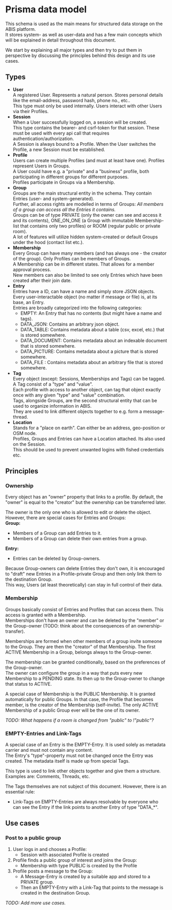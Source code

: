 # Prisma data model
This schema is used as the main means for structured data storage on the ABIS platform.  
It stores system- as well as user-data and has a few main concepts which will be explained in detail throughout this document.    
  
We start by explaining all major types and then try to put them in perspective by discussing the principles behind this design and its use cases.

## Types
* **User**  
A registered User. Represents a natural person. Stores personal details like the email-address, password hash, phone no., etc..  
This type must only be used internally. Users interact with other Users via their Profiles.
* **Session**  
When a User successfully logged on, a session will be created.  
This type contains the bearer- and csrf-token for that session. These must be used with every api call that requires authentication/authorization.  
A Session is always bound to a Profile. When the User switches the Profile, a new Session must be established.
* **Profile**  
Users can create multiple Profiles (and must at least have one). Profiles represent Users in Groups.   
A User could have e.g. a "private" and a "business" profile, both participating in different groups for different purposes.  
Profiles participate in Groups via a Membership.
* **Group**  
Groups are the main structural entity in the schema. They contain Entries (user- and system-generated).  
Further, all access rights are modelled in terms of Groups: _All members of a group can access all the Entries it contains._  
Groups can be of type PRIVATE (only the owner can see and access it and its contents), ONE_ON_ONE (a Group with immutable Membership-list that contains only two profiles) or ROOM (regular public or private room).  
A lot of features will utilize hidden system-created or default Groups under the hood (contact list etc.). 
* **Membership**  
Every Group can have many members (and has always one - the creator of the group). Only Profiles can be members of Groups.  
A Membership can be in different states. That allows for a member approval process.  
New members can also be limited to see only Entries which have been created after their join date. 
* **Entry**  
Entries have a ID, can have a name and simply store JSON objects.  
Every user-interactable object (no matter if message or file) is, at its base, an Entry.  
Entries are broadly categorized into the following categories:
  * EMPTY: An Entry that has no contents (but might have a name and tags).
  * DATA_JSON: Contains an arbitrary json object.
  * DATA_TABLE: Contains metadata about a table (csv, excel, etc.) that is stored somewhere.
  * DATA_DOCUMENT: Contains metadata about an indexable document that is stored somewhere.
  * DATA_PICTURE: Contains metadata about a picture that is stored somewhere.
  * DATA_FILE : Contains metadata about an arbitrary file that is stored somewhere.
* **Tag**  
Every object (except: Sessions, Memberships and Tags) can be tagged. A Tag consist of a "type" and "value".  
Each profile with access to another object, can tag that object exactly once with any given "type" and "value" combination.    
Tags, alongside Groups, are the second structural entity that can be used to organize information in ABIS.  
They are used to link different objects together to e.g. form a message-thread. 
* **Location**  
Stands for a "place on earth". Can either be an address, geo-position or OSM node.  
Profiles, Groups and Entries can have a Location attached. Its also used on the Session.  
This should be used to prevent unwanted logins with fished credentials etc.

## Principles 
### Ownership 
Every object has an "owner" property that links to a profile. By default, the "owner" is equal to the "creator" but the ownership can be transferred later. 
   
The owner is the only one who is allowed to edit or delete the object. However, there are special cases for Entries and Groups:  
**Group:**  
* Members of a Group can add Entries to it.  
* Members of a Group can delete their own entries from a group.  
  
**Entry:**  
* Entries can be deleted by Group-owners.

Because Group-owners can delete Entries they don't own, it is encouraged to "draft" new Entries in a Profile-private Group and then only link them to the destination Group.  
This way, Users (at least theoretically) can stay in full control of their data.

###  Membership
Groups basically consist of Entries and Profiles that can access them. This access is granted with a Membership.  
Memberships don't have an owner and can be deleted by the "member" or the Group-owner (TODO: think about the consequences of an ownership-transfer).   
 
Memberships are formed when other members of a group invite someone to the Group. They are then the "creator" of that Membership. The first ACTIVE Membership in a Group, belongs always to the Group-owner.  
  
The membership can be granted conditionally, based on the preferences of the Group-owner.  
The owner can configure the group in a way that puts every new Membership to a PENDING state. Its then up to the Group-owner to change that status to ACTIVE.  
  
A special case of Membership is the PUBLIC Membership. It is granted automatically for public Groups. In that case, the Profile that becomes member, is the creator of the Membership (self-invite). 
The only ACTIVE Membership of a public Group ever will be the one of its owner. 

_TODO: What happens if a room is changed from "public" to !"public"?_

### EMPTY-Entries and Link-Tags
A special case of an Entry is the EMPTY-Entry. It is used solely as metadata carrier and must not contain any content.  
The Entry's "type"-property must not be changed once the Entry was created. The metadata itself is made up from special Tags.  
  
This type is used to link other objects together and give them a structure. Examples are: Comments, Threads, etc.  

The Tags themselves are not subject of this document. However, there is an essential rule:  
* Link-Tags on EMPTY-Entries are always resolvable by everyone who can see the Entry if the link points to another Entry of type "DATA_*".
  
## Use cases
### Post to a public group
1) User logs in and chooses a Profile:  
   * Session with associated Profile is created
2) Profile finds a public group of interest and joins the Group:  
   * Membership with type PUBLIC is created by the Profile
3) Profile posts a message to the Group:  
   * A Message-Entry is created by a suitable app and stored to a PRIVATE group.  
   * Then an EMPTY-Entry with a Link-Tag that points to the message is created in the destination Group. 

_TODO: Add more use cases._
